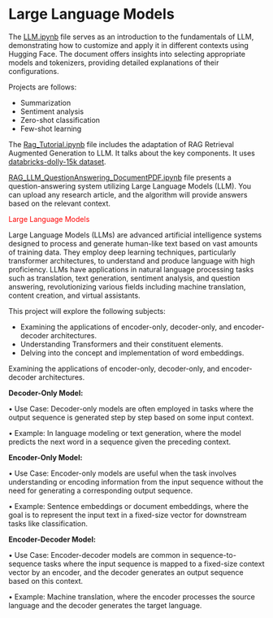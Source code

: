 # Large Language Models


The <a href="https://github.com/burcuozek/LLMrepo/blob/main/LLM.ipynb">LLM.ipynb</a> file serves as an introduction to the fundamentals of LLM, demonstrating how to customize and apply it in different contexts using Hugging Face. The document offers insights into selecting appropriate models and tokenizers, providing detailed explanations of their configurations.

Projects are follows: 
- Summarization
- Sentiment analysis
- Zero-shot classification
- Few-shot learning


The <a href="https://github.com/burcuozek/LLMrepo/blob/main/Rag_Tutorial.ipynb">Rag_Tutorial.ipynb</a> file includes the adaptation of RAG Retrieval Augmented Generation to LLM. It talks about the key components. It uses <a href="https://huggingface.co/datasets/databricks/databricks-dolly-15k ">databricks-dolly-15k dataset</a>.


[RAG_LLM_QuestionAnswering_DocumentPDF.ipynb](https://github.com/burcuozek/LLMrepo/blob/main/RAG_LLM_QuestionAnswering_DocumentPDF.ipynb) file presents a question-answering system utilizing Large Language Models (LLM). You can upload any research article, and the algorithm will provide answers based on the relevant context.


<span style="color: red;">Large Language Models</span>

Large Language Models (LLMs) are advanced artificial intelligence systems designed to process and generate human-like text based on vast amounts of training data. They employ deep learning techniques, particularly transformer architectures, to understand and produce language with high proficiency. LLMs have applications in natural language processing tasks such as translation, text generation, sentiment analysis, and question answering, revolutionizing various fields including machine translation, content creation, and virtual assistants.

This project will explore the following subjects:
- Examining the applications of encoder-only, decoder-only, and encoder-decoder architectures. 
- Understanding Transformers and their constituent elements. 
- Delving into the concept and implementation of word embeddings.

Examining the applications of encoder-only, decoder-only, and encoder-decoder architectures. 

**Decoder-Only Model:**

•	Use Case: Decoder-only models are often employed in tasks where the output sequence is generated step by step based on some input context.

•	Example: In language modeling or text generation, where the model predicts the next word in a sequence given the preceding context.

**Encoder-Only Model:**

•	Use Case: Encoder-only models are useful when the task involves understanding or encoding information from the input sequence without the need for generating a corresponding output sequence.

•	Example: Sentence embeddings or document embeddings, where the goal is to represent the input text in a fixed-size vector for downstream tasks like classification.

**Encoder-Decoder Model:**

•	Use Case: Encoder-decoder models are common in sequence-to-sequence tasks where the input sequence is mapped to a fixed-size context vector by an encoder, and the decoder generates an 
output sequence based on this context.

•	Example: Machine translation, where the encoder processes the source language and the decoder generates the target language.
